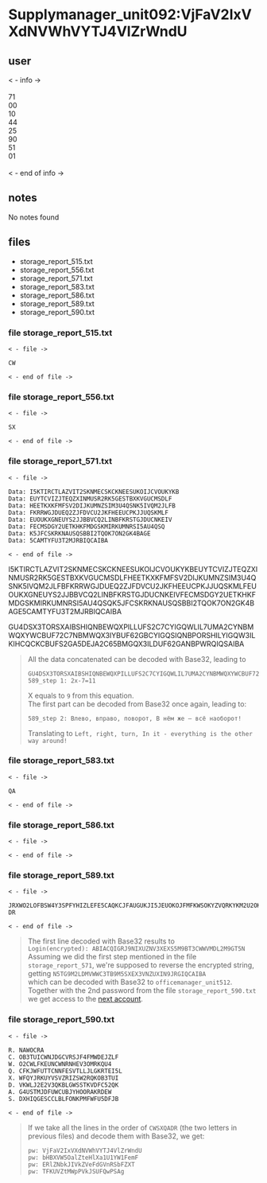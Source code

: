# Supplymanager_unit092:VjFaV2IxVXdNVWhVYTJ4VlZrWndU
## user
< - info -><br>
<br>
71<br>
00<br>
10<br>
44<br>
25<br>
90<br>
51<br>
01<br>
<br>
< - end of info -><br>
## notes

No notes found

## files
- storage_report_515.txt
- storage_report_556.txt
- storage_report_571.txt
- storage_report_583.txt
- storage_report_586.txt
- storage_report_589.txt
- storage_report_590.txt


### file storage_report_515.txt
```
< - file ->

CW

< - end of file ->
```


### file storage_report_556.txt
```
< - file ->

SX

< - end of file ->
```


### file storage_report_571.txt
```
< - file ->

Data: I5KTIRCTLAZVIT2SKNMECSKCKNEESUKOIJCVOUKYKB
Data: EUYTCVIZJTEQZXINMUSR2RK5GESTBXKVGUCMSDLF
Data: HEETKXKFMFSV2DIJKUMNZSIM3U4QSNK5IVQM2JLFB
Data: FKRRWGJDUEQ2ZJFDVCU2JKFHEEUCPKJJUQSKMLF
Data: EUOUKXGNEUYS2JJBBVCQ2LINBFKRSTGJDUCNKEIV
Data: FECMSDGY2UETKHKFMDGSKMIRKUMNRSI5AU4QSQ
Data: K5JFCSKRKNAUSQSBBI2TQOK7ON2GK4BAGE
Data: 5CAMTYFU3T2MJRBIQCAIBA

< - end of file ->
```

I5KTIRCTLAZVIT2SKNMECSKCKNEESUKOIJCVOUKYKBEUYTCVIZJTEQZXINMUSR2RK5GESTBXKVGUCMSDLFHEETKXKFMFSV2DIJKUMNZSIM3U4QSNK5IVQM2JLFBFKRRWGJDUEQ2ZJFDVCU2JKFHEEUCPKJJUQSKMLFEUOUKXGNEUYS2JJBBVCQ2LINBFKRSTGJDUCNKEIVFECMSDGY2UETKHKFMDGSKMIRKUMNRSI5AU4QSQK5JFCSKRKNAUSQSBBI2TQOK7ON2GK4BAGE5CAMTYFU3T2MJRBIQCAIBA


GU4DSX3TORSXAIBSHIQNBEWQXPILLUFS2C7CYIGQWLIL7UMA2CYNBMWQXYWCBUF72C7NBMWQX3IYBUF62GBCYIGQSIQNBPORSHILYIGQW3ILKIHCQCKCBUFS2GA5DEJA2C65BMGQX3ILDUF62GANBPWRQIQSAIBA
> All the data concatenated can be decoded with Base32, leading to
> ```
> GU4DSX3TORSXAIBSHIQNBEWQXPILLUFS2C7CYIGQWLIL7UMA2CYNBMWQXYWCBUF72C7NBMWQX3IYBUF62GBCYIGQSIQNBPORSHILYIGQW3ILKIHCQCKCBUFS2GA5DEJA2C65BMGQX3ILDUF62GANBPWRQIQSAIBA
> 589_step 1: 2x-7=11  
> ```
> X equals to `9` from this equation.  
> The first part can be decoded from Base32 once again, leading to:
> ```
> 589_step 2: Влево, вправо, поворот, В нём же — всё наоборот!   
> ```
> Translating to `Left, right, turn, In it - everything is the other way around!`


### file storage_report_583.txt
```
< - file ->

QA

< - end of file ->
```


### file storage_report_586.txt
```
< - file ->

< - end of file ->
```


### file storage_report_589.txt
```
< - file ->

JRXWO2LOFBSW4Y3SPFYHIZLEFE5CAQKCJFAUGUKJI5JEUOKOJFMFKWSOKYZVQRKYKM2U2OKCKQZUGV2XKZGUITBSJU4UOVBVJYQCAIBA
DR

< - end of file ->
```
> The first line decoded with Base32 results to  
> `Login(encrypted): ABIACQIGRJ9NIXUZNV3XEXS5M9BT3CWWVMDL2M9GT5N`  
> Assuming we did the first step mentioned in the file `storage_report_571`, we're supposed to reverse the encrypted string, getting
> `N5TG9M2LDMVWWC3TB9M5SXEX3VNZUXIN9JRGIQCAIBA`  
> which can be decoded with Base32 to `officemanager_unit512`. Together with the 2nd password from the file `storage_report_590.txt` we get access to the [next account](./officemanager_unit512.md).


### file storage_report_590.txt
```
< - file ->

R. NAWOCRA
C. OB3TUICWNJDGCVRSJF4FMWDEJZLF
W. O2CWLFKEUNCWNRNHEV3OMRKQU4
Q. CFKJWFUTTCNNFESVTLLJLGKRTEI5L
X. WFQYJRKUYVSVZRIZSW2RQKOB3TUI
D. VKWLJ2E2V3QKBLGWSSTKVDFC52QK
A. G4USTMJDFUWCUBJYHOORAKRDEW
S. DXHIQGESCCLBLFONKPMFWFU5DFJB

< - end of file ->
```

> If we take all the lines in the order of `CWSXQADR` (the two letters in previous files) and decode them with Base32, we get:
> ```
> pw: VjFaV2IxVXdNVWhVYTJ4VlZrWndU
> pw: bHBXVW5OalZteHlXa1U1YW1FemF
> pw: ERlZNbkJIVkZVeFdGVnRSbFZXT
> pw: TFKUVZtMWpPVkJSUFQwPSAg
> ```
